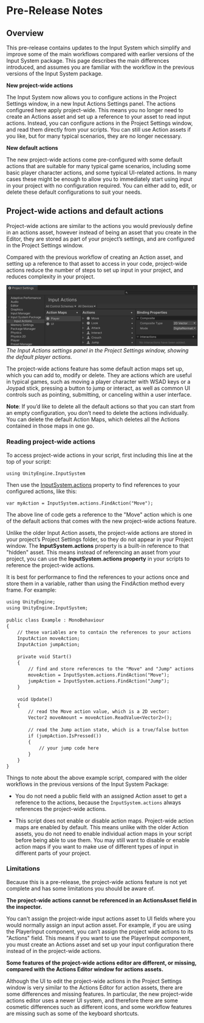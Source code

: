 # Pre-Release Notes

## Overview

This pre-release contains updates to the Input System which simplify and improve some of the main workflows compared with earlier versions of the Input System package. This page describes the main differences introduced, and assumes you are familiar with the workflow in the previous versions of the Input System package.

**New project-wide actions**

The Input System now allows you to configure actions in the Project Settings window, in a new Input Actions Settings panel. The actions configured here apply project-wide. This means you no longer need to create an Actions asset and set up a reference to your asset to read input actions. Instead, you can configure actions in the Project Settings window, and read them directly from your scripts. You can still use Action assets if you like, but for many typical scenarios, they are no longer necessary.

**New default actions**

The new project-wide actions come pre-configured with some default actions that are suitable for many typical game scenarios, including some basic player character actions, and some typical UI-related actions. In many cases these might be enough to allow you to immediately start using input in your project with no configuration required. You can either add to, edit, or delete these default configurations to suit your needs.

## Project-wide actions and default actions

Project-wide actions are similar to the actions you would previously define in an actions asset, however instead of being an asset that you create in the Editor, they are stored as part of your project’s settings, and are configured in the Project Settings window.

Compared with the previous workflow of creating an Action asset, and setting up a reference to that asset to access in your code, project-wide actions reduce the number of steps to set up input in your project, and reduces complexity in your project.

![The Input Actions settings panel in the Project Settings window, showing the default player actions.](images/ProjectSettingsInputActionsSimpleShot.png)<br/>
*The Input Actions settings panel in the Project Settings window, showing the default player actions.*

The project-wide actions feature has some default action maps set up, which you can add to, modify or delete. They are actions which are useful in typical games, such as moving a player character with WSAD keys or a Joypad stick, pressing a button to jump or interact, as well as common UI controls such as pointing, submitting, or canceling within a user interface.

**Note**: If you’d like to delete all the default actions so that you can start from an empty configuration, you don’t need to delete the actions individually. You can delete the default Action Maps, which deletes all the Actions contained in those maps in one go.

### Reading project-wide actions

To access project-wide actions in your script, first including this line at the top of your script:

    using UnityEngine.InputSystem

Then use the [InputSystem.actions](../api/UnityEngine.InputSystem.InputSystem.html#UnityEngine_InputSystem_InputSystem_actions) property to find references to your configured actions, like this:

    var myAction = InputSystem.actions.FindAction("Move");

The above line of code gets a reference to the "Move" action which is one of the default actions that comes with the new project-wide actions feature.

Unlike the older Input Action assets, the project-wide actions are stored in your project’s Project Settings folder, so they do not appear in your Project window. The **InputSystem.actions** property is a built-in reference to that "hidden" asset. This means instead of referencing an asset from your project, you can use the **InputSystem.actions property** in your scripts to reference the project-wide actions.

It is best for performance to find the references to your actions once and store them in a variable, rather than using the FindAction method every frame. For example:


```
using UnityEngine;
using UnityEngine.InputSystem;

public class Example : MonoBehaviour
{
    // these variables are to contain the references to your actions
    InputAction moveAction;
    InputAction jumpAction;

    private void Start()
    {
        // find and store references to the "Move" and "Jump" actions
        moveAction = InputSystem.actions.FindAction("Move");
        jumpAction = InputSystem.actions.FindAction("Jump");
    }

    void Update()
    {
        // read the Move action value, which is a 2D vector:
        Vector2 moveAmount = moveAction.ReadValue<Vector2>();
        
        // read the Jump action state, which is a true/false button
        if (jumpAction.IsPressed())
        {
            // your jump code here
        }
    }
}
```

Things to note about the above example script, compared with the older workflows in the previous versions of the Input System Package:

* You do not need a public field with an assigned Action asset to get a reference to the actions, because the `InputSystem.actions` always references the project-wide actions.

* This script does not enable or disable action maps. Project-wide action maps are enabled by default. This means unlike with the older Action assets, you do not need to enable individual action maps in your script before being able to use them. You may still want to disable or enable action maps if you want to make use of different types of input in different parts of your project.

### Limitations

Because this is a pre-release, the project-wide actions feature is not yet complete and has some limitations you should be aware of.

**The project-wide actions cannot be referenced in an ActionsAsset field in the inspector.**

You can't assign the project-wide input actions asset to UI fields where you would normally assign an input action asset. For example, if you are using the PlayerInput component, you can’t assign the project wide actions to its "Actions" field. This means if you want to use the PlayerInput component, you must create an Actions asset and set up your input configuration there instead of in the project-wide actions.

**Some features of the project-wide actions editor are different, or missing, compared with the Actions Editor window for actions assets.**

Although the UI to edit the project-wide actions in the Project Settings window is very similar to the Actions Editor for action assets, there are some differences and missing features. In particular, the new project-wide actions editor uses a newer UI system, and therefore there are some cosmetic differences such as different icons, and some workflow features are missing such as some of the keyboard shortcuts.